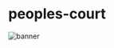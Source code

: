 # peoples-court
![banner](https://github.com/user-attachments/assets/761a8168-4ad3-43cb-abe3-c9d4c7dcf5e7)

